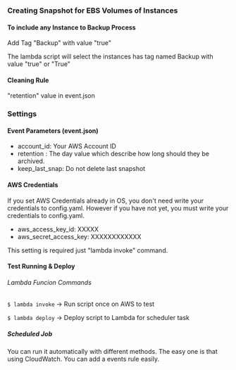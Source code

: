 ### Creating Snapshot for EBS Volumes of Instances

#### To include any Instance to Backup Process 

Add Tag "Backup" with value "true" 

The lambda script will select the instances has tag named Backup with value "true" or "True"

#### Cleaning Rule 

"retention" value in event.json

### Settings

#### Event Parameters (event.json) 

* account_id: Your AWS Account ID
* retention : The day value which describe how long should they be archived.
* keep_last_snap: Do not delete last snapshot

#### AWS Credentials

If you set AWS Credentials already in OS, you don't need write your credentials to config.yaml. However if you have not yet, you must write your credentials to  config.yaml. 

* aws_access_key_id: XXXXX
* aws_secret_access_key: XXXXXXXXXXXX

This setting is required just "lambda invoke" command. 

#### Test Running & Deploy

###### Lambda Funcion Commands

`$ lambda invoke`  -> Run script once on AWS to test

`$ lambda deploy`  -> Deploy script to Lambda for scheduler task

##### Scheduled Job

You can run it automatically with different methods. The easy one is that using CloudWatch. 
You can add a events rule easily.